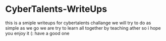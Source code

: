 # CyberTalents-WriteUps
this is a smiple writeups for cybertalents challange we will try to do as simple as we go 
we are try to learn all together by teaching ather so i hope you enjoy it (: have a good one
